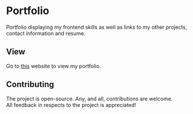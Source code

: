 # Portfolio

Portfolio displaying my frontend skills
as well as links to my other projects, contact information and resume.

## View

Go to [this](https://liamcodes.dev) website to view my portfolio.

## Contributing

The project is open-source. Any, and all, contributions are welcome.<br>
All feedback in respects to the project is appreciated!